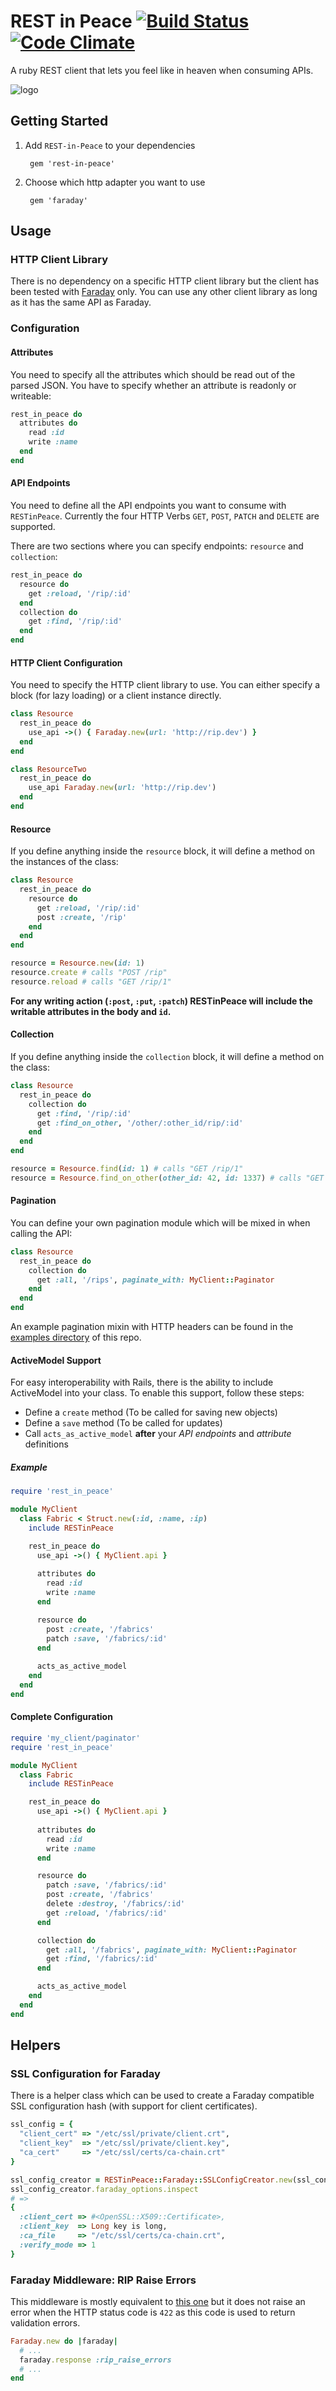 # REST in Peace [![Build Status](https://travis-ci.org/ninech/REST-in-Peace.svg)](https://travis-ci.org/ninech/REST-in-Peace) [![Code Climate](https://codeclimate.com/github/ninech/REST-in-Peace.png)](https://codeclimate.com/github/ninech/REST-in-Peace)

A ruby REST client that lets you feel like in heaven when consuming APIs.

![logo](https://raw.githubusercontent.com/ninech/REST-in-Peace/master/images/rest_in_peace.gif)

## Getting Started

1. Add `REST-in-Peace` to your dependencies

        gem 'rest-in-peace'

2. Choose which http adapter you want to use

        gem 'faraday'

## Usage

### HTTP Client Library

There is no dependency on a specific HTTP client library but the client has been tested with [Faraday](https://github.com/lostisland/faraday) only. You can use any other client library as long as it has the same API as Faraday.

### Configuration

#### Attributes

You need to specify all the attributes which should be read out of the parsed JSON. You have to specify whether an attribute
is readonly or writeable:

```ruby
rest_in_peace do
  attributes do
    read :id
    write :name
  end
end
```

#### API Endpoints

You need to define all the API endpoints you want to consume with `RESTinPeace`. Currently the four HTTP Verbs `GET`, `POST`, `PATCH` and `DELETE` are supported.

There are two sections where you can specify endpoints: `resource` and `collection`:

```ruby
rest_in_peace do
  resource do
    get :reload, '/rip/:id'
  end
  collection do
    get :find, '/rip/:id'
  end
end
```

#### HTTP Client Configuration

You need to specify the HTTP client library to use. You can either specify a block (for lazy loading) or a client instance directly.

```ruby
class Resource
  rest_in_peace do
    use_api ->() { Faraday.new(url: 'http://rip.dev') }
  end
end

class ResourceTwo
  rest_in_peace do
    use_api Faraday.new(url: 'http://rip.dev')
  end
end
```

#### Resource

If you define anything inside the `resource` block, it will define a method on the instances of the class:
```ruby
class Resource
  rest_in_peace do
    resource do
      get :reload, '/rip/:id'
      post :create, '/rip'
    end
  end
end

resource = Resource.new(id: 1)
resource.create # calls "POST /rip"
resource.reload # calls "GET /rip/1"
```

**For any writing action (`:post`, `:put`, `:patch`) RESTinPeace will include the writable attributes in the body and `id`.**

#### Collection

If you define anything inside the `collection` block, it will define a method on the class:

```ruby
class Resource
  rest_in_peace do
    collection do
      get :find, '/rip/:id'
      get :find_on_other, '/other/:other_id/rip/:id'
    end
  end
end

resource = Resource.find(id: 1) # calls "GET /rip/1"
resource = Resource.find_on_other(other_id: 42, id: 1337) # calls "GET /other/42/rip/1337"
```

#### Pagination

You can define your own pagination module which will be mixed in when calling the API:

```ruby
class Resource
  rest_in_peace do
    collection do
      get :all, '/rips', paginate_with: MyClient::Paginator
    end
  end
end
```

An example pagination mixin with HTTP headers can be found in the [examples directory](https://github.com/ninech/REST-in-Peace/blob/master/examples) of this repo.

#### ActiveModel Support

For easy interoperability with Rails, there is the ability to include ActiveModel into your class. To enable this support, follow these steps:

* Define a `create` method (To be called for saving new objects)
* Define a `save` method (To be called for updates)
* Call `acts_as_active_model` **after** your *API endpoints* and *attribute* definitions

##### Example

```ruby
require 'rest_in_peace'

module MyClient
  class Fabric < Struct.new(:id, :name, :ip)
    include RESTinPeace

    rest_in_peace do
      use_api ->() { MyClient.api }
    
      attributes do
        read :id
        write :name
      end

      resource do
        post :create, '/fabrics'
        patch :save, '/fabrics/:id'
      end
      
      acts_as_active_model
    end
  end
end
```

#### Complete Configuration

```ruby
require 'my_client/paginator'
require 'rest_in_peace'

module MyClient
  class Fabric
    include RESTinPeace

    rest_in_peace do
      use_api ->() { MyClient.api }
    
      attributes do
        read :id
        write :name
      end

      resource do
        patch :save, '/fabrics/:id'
        post :create, '/fabrics'
        delete :destroy, '/fabrics/:id'
        get :reload, '/fabrics/:id'
      end

      collection do
        get :all, '/fabrics', paginate_with: MyClient::Paginator
        get :find, '/fabrics/:id'
      end

      acts_as_active_model
    end
  end
end
```

## Helpers

### SSL Configuration for Faraday

There is a helper class which can be used to create a Faraday compatible SSL configuration hash (with support for client certificates).

```ruby
ssl_config = {
  "client_cert" => "/etc/ssl/private/client.crt",
  "client_key"  => "/etc/ssl/private/client.key",
  "ca_cert"     => "/etc/ssl/certs/ca-chain.crt"
}

ssl_config_creator = RESTinPeace::Faraday::SSLConfigCreator.new(ssl_config, :peer)
ssl_config_creator.faraday_options.inspect
# =>
{
  :client_cert => #<OpenSSL::X509::Certificate>,
  :client_key  => Long key is long,
  :ca_file     => "/etc/ssl/certs/ca-chain.crt",
  :verify_mode => 1
}
```

### Faraday Middleware: RIP Raise Errors

This middleware is mostly equivalent to [this one](https://github.com/lostisland/faraday/blob/cf549f4d883a3cae15db0d835628daa33f6f3a2b/lib/faraday/response/raise_error.rb) but it does not raise an error when the HTTP status code is `422` as this code is used to return validation errors.

```ruby
Faraday.new do |faraday|
  # ...
  faraday.response :rip_raise_errors
  # ...
end
```